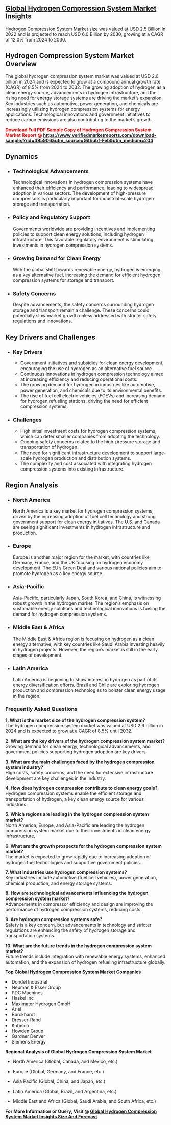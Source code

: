 <h2><a href="https://www.verifiedmarketreports.com/download-sample/?rid=495906&amp;utm_source=Githubf&amp;utm_medium=204" target="_blank">Global Hydrogen Compression System Market</a> Insights</h2><p>Hydrogen Compression System Market size was valued at USD 2.5 Billion in 2022 and is projected to reach USD 6.0 Billion by 2030, growing at a CAGR of 12.0% from 2024 to 2030.</p><p> <h2>Hydrogen Compression System Market Overview</h2> <p>The global hydrogen compression system market was valued at USD 2.6 billion in 2024 and is expected to grow at a compound annual growth rate (CAGR) of 8.5% from 2024 to 2032. The growing adoption of hydrogen as a clean energy source, advancements in hydrogen infrastructure, and the rising need for energy storage systems are driving the market’s expansion. Key industries such as automotive, power generation, and chemicals are increasingly utilizing hydrogen compression systems for energy applications. Technological innovations and government initiatives to reduce carbon emissions are also contributing to the market’s growth.</p> <p><strong><p><span class=""><span style="color: #ff0000;"><strong>Download Full PDF Sample Copy of Hydrogen Compression System Market Report</strong> @ </span><a href="https://www.verifiedmarketreports.com/download-sample/?rid=495906&amp;utm_source=Githubf-Feb&amp;utm_medium=204" target="_blank">https://www.verifiedmarketreports.com/download-sample/?rid=495906&amp;utm_source=Githubf-Feb&amp;utm_medium=204</a></span></p></strong></p> <h2>Dynamics</h2> <ul> <li><h3>Technological Advancements</h3> Technological innovations in hydrogen compression systems have enhanced their efficiency and performance, leading to widespread adoption in various sectors. The development of high-pressure compressors is particularly important for industrial-scale hydrogen storage and transportation.</li> <li><h3>Policy and Regulatory Support</h3> Governments worldwide are providing incentives and implementing policies to support clean energy solutions, including hydrogen infrastructure. This favorable regulatory environment is stimulating investments in hydrogen compression systems.</li> <li><h3>Growing Demand for Clean Energy</h3> With the global shift towards renewable energy, hydrogen is emerging as a key alternative fuel, increasing the demand for efficient hydrogen compression systems for storage and transport.</li> <li><h3>Safety Concerns</h3> Despite advancements, the safety concerns surrounding hydrogen storage and transport remain a challenge. These concerns could potentially slow market growth unless addressed with stricter safety regulations and innovations.</li> </ul> <h2>Key Drivers and Challenges</h2> <ul> <li><h3>Key Drivers</h3> <ul> <li>Government initiatives and subsidies for clean energy development, encouraging the use of hydrogen as an alternative fuel source.</li> <li>Continuous innovations in hydrogen compression technology aimed at increasing efficiency and reducing operational costs.</li> <li>The growing demand for hydrogen in industries like automotive, power generation, and chemicals due to its environmental benefits.</li> <li>The rise of fuel cell electric vehicles (FCEVs) and increasing demand for hydrogen refueling stations, driving the need for efficient compression systems.</li> </ul> </li> <li><h3>Challenges</h3> <ul> <li>High initial investment costs for hydrogen compression systems, which can deter smaller companies from adopting the technology.</li> <li>Ongoing safety concerns related to the high-pressure storage and transportation of hydrogen.</li> <li>The need for significant infrastructure development to support large-scale hydrogen production and distribution systems.</li> <li>The complexity and cost associated with integrating hydrogen compression systems into existing infrastructure.</li> </ul> </li> </ul> <h2>Region Analysis</h2> <ul> <li><h3>North America</h3> North America is a key market for hydrogen compression systems, driven by the increasing adoption of fuel cell technology and strong government support for clean energy initiatives. The U.S. and Canada are seeing significant investments in hydrogen infrastructure and production.</li> <li><h3>Europe</h3> Europe is another major region for the market, with countries like Germany, France, and the UK focusing on hydrogen economy development. The EU’s Green Deal and various national policies aim to promote hydrogen as a key energy source.</li> <li><h3>Asia-Pacific</h3> Asia-Pacific, particularly Japan, South Korea, and China, is witnessing robust growth in the hydrogen market. The region’s emphasis on sustainable energy solutions and technological innovations is fueling the demand for hydrogen compression systems.</li> <li><h3>Middle East & Africa</h3> The Middle East & Africa region is focusing on hydrogen as a clean energy alternative, with key countries like Saudi Arabia investing heavily in hydrogen projects. However, the region’s market is still in the early stages of development.</li> <li><h3>Latin America</h3> Latin America is beginning to show interest in hydrogen as part of its energy diversification efforts. Brazil and Chile are exploring hydrogen production and compression technologies to bolster clean energy usage in the region.</li> </li> </ul> <h3>Frequently Asked Questions</h3> <p><strong>1. What is the market size of the hydrogen compression system?</strong><br> The hydrogen compression system market was valued at USD 2.6 billion in 2024 and is expected to grow at a CAGR of 8.5% until 2032.</p> <p><strong>2. What are the key drivers of the hydrogen compression system market?</strong><br> Growing demand for clean energy, technological advancements, and government policies supporting hydrogen adoption are key drivers.</p> <p><strong>3. What are the main challenges faced by the hydrogen compression system industry?</strong><br> High costs, safety concerns, and the need for extensive infrastructure development are key challenges in the industry.</p> <p><strong>4. How does hydrogen compression contribute to clean energy goals?</strong><br> Hydrogen compression systems enable the efficient storage and transportation of hydrogen, a key clean energy source for various industries.</p> <p><strong>5. Which regions are leading in the hydrogen compression system market?</strong><br> North America, Europe, and Asia-Pacific are leading the hydrogen compression system market due to their investments in clean energy infrastructure.</p> <p><strong>6. What are the growth prospects for the hydrogen compression system market?</strong><br> The market is expected to grow rapidly due to increasing adoption of hydrogen fuel technologies and supportive government policies.</p> <p><strong>7. What industries use hydrogen compression systems?</strong><br> Key industries include automotive (fuel cell vehicles), power generation, chemical production, and energy storage systems.</p> <p><strong>8. How are technological advancements influencing the hydrogen compression system market?</strong><br> Advancements in compressor efficiency and design are improving the performance of hydrogen compression systems, reducing costs.</p> <p><strong>9. Are hydrogen compression systems safe?</strong><br> Safety is a key concern, but advancements in technology and stricter regulations are enhancing the safety of hydrogen storage and transportation systems.</p> <p><strong>10. What are the future trends in the hydrogen compression system market?</strong><br> Future trends include integration with renewable energy systems, enhanced automation, and the expansion of hydrogen refueling infrastructure globally.</p> </p><p><strong>Top Global Hydrogen Compression System Market Companies</strong></p><div data-test-id=""><p><li>Dondel Industrial</li><li> Neuman & Esser Group</li><li> PDC Machines</li><li> Haskel Inc</li><li> Maximator Hydrogen GmbH</li><li> Ariel</li><li> Burckhardt</li><li> Dresser-Rand</li><li> Kobelco</li><li> Howden Group</li><li> Gardner Denver</li><li> Siemens Energy</li></p><div><strong>Regional Analysis of&nbsp;Global Hydrogen Compression System Market</strong></div><ul><li dir="ltr"><p dir="ltr">North America&nbsp;(Global, Canada, and Mexico, etc.)</p></li><li dir="ltr"><p dir="ltr">Europe (Global, Germany, and France, etc.)</p></li><li dir="ltr"><p dir="ltr">Asia Pacific&nbsp;(Global, China, and Japan, etc.)</p></li><li dir="ltr"><p dir="ltr">Latin America&nbsp;(Global, Brazil, and Argentina, etc.)</p></li><li dir="ltr">Middle East and Africa&nbsp;(Global, Saudi Arabia, and South Africa, etc.)</li></ul><p><strong>For More Information or Query, Visit @&nbsp;</strong><strong><a href="https://www.verifiedmarketreports.com/product/hydrogen-compression-system-market/?utm_source=Githubf&amp;utm_medium=204" target="_blank">Global Hydrogen Compression System Market Insights Size And Forecast</a></strong></p></div>
